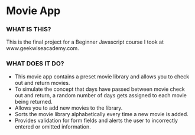 <h1>Movie App</h1>

<h3>WHAT IS THIS?</h3>
<p>This is the final project for a Beginner Javascript course I took at www.geekwiseacademy.com.</p>

<h3>WHAT DOES IT DO?</h3>
<ul>
<li>This movie app contains a preset movie library and allows you to check out and return movies.</li>
<li>To simulate the concept that days have passed between movie check out and return, a random number of days gets assigned to each movie being returned.</li>
<li>Allows you to add new movies to the library.</li>
<li>Sorts the movie library alphabetically every time a new movie is added.</li>
<li>Provides validation for form fields and alerts the user to incorrectly entered or omitted information.</li>
</ul>
